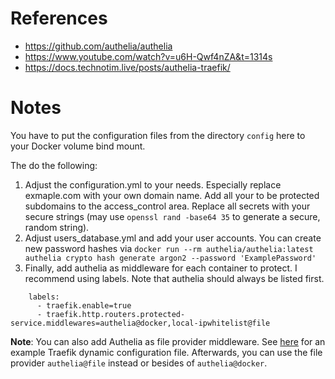 # References

- https://github.com/authelia/authelia
- https://www.youtube.com/watch?v=u6H-Qwf4nZA&t=1314s
- https://docs.technotim.live/posts/authelia-traefik/

# Notes

You have to put the configuration files from the directory `config` here to your Docker volume bind mount.

The do the following:

1. Adjust the configuration.yml to your needs. Especially replace exmaple.com with your own domain name. Add all your to be protected subdomains to the access_control area. Replace all secrets with your secure strings (may use `openssl rand -base64 35` to generate a secure, random string).
2. Adjust users_database.yml and add your user accounts. You can create new password hashes via `docker run --rm authelia/authelia:latest authelia crypto hash generate argon2 --password 'ExamplePassword'`
3. Finally, add authelia as middleware for each container to protect. I recommend using labels. Note that authelia should always be listed first.

````
    labels:
      - traefik.enable=true
      - traefik.http.routers.protected-service.middlewares=authelia@docker,local-ipwhitelist@file
````

**Note**: You can also add Authelia as file provider middleware. See [here](../traefik/fileConfig.yml) for an example Traefik dynamic configuration file. Afterwards, you can use the file provider `authelia@file` instead or besides of `authelia@docker`.
